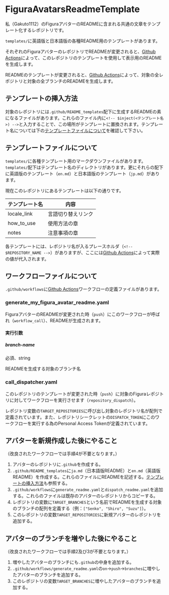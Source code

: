 # FiguraAvatarsReadmeTemplate
私（Gakuto1112）のFiguraアバターのREADMEに含まれる共通の文章をテンプレート化するレポジトリです。

`templates/`に英語版と日本語版の各種README用のテンプレートがあります。

それぞれのFiguraアバターのレポジトリでREADMEが変更されると、[Github Actions](https://github.co.jp/features/actions)によって、このレポジトリのテンプレートを使用して表示用のREADMEを生成します。

READMEのテンプレートが変更されると、[Github Actions](https://github.co.jp/features/actions)によって、対象の全レポジトリと対象の全ブランチのREADMEを生成します。

## テンプレートの挿入方法
対象のレポジトリには`.github/README_templates`配下に生成するREADMEの素になるファイルがあります。これらのファイル内に`<!-- $inject(<テンプレート名>) -->`と入力することで、この場所がテンプレートに置換されます。テンプレート名については下の[テンプレートファイルについて](#テンプレートファイルについて)を確認して下さい。

## テンプレートファイルについて
`templates/`に各種テンプレート用のマークダウンファイルがあります。`templates/`配下はテンプレート名のディレクトリがあります。更にそれらの配下に英語版のテンプレート（`en.md`）と日本語版のテンプレート（`jp.md`）があります。

現在このレポジトリにあるテンプレートは以下の通りです。

| テンプレート名 | 内容 |
| - | - |
| locale_link | 言語切り替えリンク |
| how_to_use | 使用方法の章 |
| notes | 注意事項の章 |

各テンプレートには、レポジトリ名が入るプレースホルダ（`<!-- $REPOSITORY_NAME -->`）がありますが、ここには[Github Actions](https://github.co.jp/features/actions)によって実際の値が代入されます。

## ワークフローファイルについて
`.github/workflows`に[Github Actions](https://github.co.jp/features/actions)ワークフローの定義ファイルがあります。

### generate_my_figura_avatar_readme.yaml
FiguraアバターのREADMEが変更された時（`push`）にこのワークフローが呼ばれ（`workflow_call`）、READMEが生成されます。

#### 実行引数
##### branch-name
必須、string

READMEを生成する対象のブランチ名

### call_dispatcher.yaml
このレポジトリのテンプレートが変更された時（`push`）に対象のFiguraレポジトリに対してワークフローを実行させます（`repository_dispatch`）。

レポジトリ変数の`TARGET_REPOSITORIES`に呼び出し対象のレポジトリ名が配列で定義されています。また、レポジトリシークレットの`DISPATCH_TOKEN`にこのワークフローを実行する為のPersonal Access Tokenが定義されています。

## アバターを新規作成した後にやること
（改良されたワークフローでは手順4が不要となります。）
1. アバターのレポジトリに`.github`を作成する。
2. `.github/README_templates`に`ja.md`（日本語版README）と`en.md`（英語版README）を作成する。これらのファイルにREADMEを記述する。[テンプレートの挿入方法](#テンプレートの挿入方法)も参照する。
3. `.github/workflows`に`generate_readme.yaml`と`dispatch_readme.yaml`を追加する。これらのファイルは既存のアバターのレポジトリからコピーする。
4. レポジトリの変数に`TARGET_BRANCHES`という名前でREADMEを生成する対象のブランチの配列を定義する（例：`["Senko", "Shiro", "Suzu"]`）。
5. このレポジトリの変数`TARGET_REPOSITORIES`に新規アバターのレポジトリを追加する。

## アバターのブランチを増やした後にやること
（改良されたワークフローでは手順2及び3が不要となります。）
1. 増やしたアバターのブランチにも`.github`の中身を追加する。
2. `.github/workflows/generate_readme.yaml`の`on`->`push`->`branches`に増やしたアバターのブランチを追加する。
3. このレポジトリの変数`TARGET_BRANCHES`に増やしたアバターのブランチを追加する。